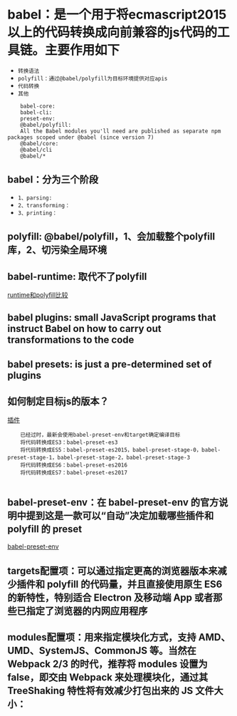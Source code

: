 # babel：是一个用于将ecmascript2015以上的代码转换成向前兼容的js代码的工具链。主要作用如下
* `转换语法`
* `polyfill：通过@babel/polyfill为目标环境提供对应apis`
* `代码转换`
* `其他`
```
    babel-core:
    babel-cli:
    preset-env:
    @babel/polyfill:
    All the Babel modules you'll need are published as separate npm packages scoped under @babel (since version 7)
    @babel/core:
    @babel/cli
    @babel/*
```
## babel：分为三个阶段
* `1、parsing:`
* `2、transforming：`
* `3、printing：`
## polyfill: @babel/polyfill，1、会加载整个polyfill库，2、切污染全局环境
## babel-runtime: 取代不了polyfill
[runtime和polyfill比较](https://www.jianshu.com/p/73ba084795ce)
## babel plugins: small JavaScript programs that instruct Babel on how to carry out transformations to the code
## babel presets: is just a pre-determined set of plugins
## 如何制定目标js的版本？
[插件](https://babeljs.io/docs/en/plugins)
```
    已经过时，最新会使用babel-preset-env和target确定编译目标
    将代码转换成ES3：babel-preset-es3
    将代码转换成ES5：babel-preset-es2015，babel-preset-stage-0，babel-preset-stage-1，babel-preset-stage-2，babel-preset-stage-3
    将代码转换成ES6：babel-preset-es2016
    将代码转换成ES7：babel-preset-es2017
    
```
## babel-preset-env：在 babel-preset-env 的官方说明中提到这是一款可以“自动”决定加载哪些插件和 polyfill 的 preset
[babel-preset-env](https://github.com/babel/babel-preset-env)
## targets配置项：可以通过指定更高的浏览器版本来减少插件和 polyfill 的代码量，并且直接使用原生 ES6 的新特性，特别适合 Electron 及移动端 App 或者那些已指定了浏览器的内网应用程序
## modules配置项：用来指定模块化方式，支持 AMD、UMD、SystemJS、CommonJS 等。当然在 Webpack 2/3 的时代，推荐将 modules 设置为 false，即交由 Webpack 来处理模块化，通过其 TreeShaking 特性将有效减少打包出来的 JS 文件大小：